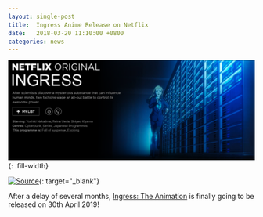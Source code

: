 ```yaml
---
layout: single-post
title:  Ingress Anime Release on Netflix
date:   2018-03-20 11:10:00 +0800
categories: news
---
```

![Ingress Anime](/assets/images/news/ingress_anime_placeholder.png){: .fill-width}


[![Source](https://img.shields.io/badge/Instagram-r%2FIngress-E4405F.svg?logo=instagram)](https://www.instagram.com/p/BvMo6qjjF-p){: target="_blank"}


After a delay of several months, [Ingress: The Animation](http://ingressanime.com/en/) is finally going to be released on 30th April 2019!



